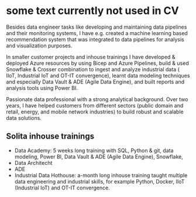 # some text currently not used in CV 
Besides data engineer tasks like developing and maintaining data pipelines and their monitoring systems, I have e.g. created a machine learning based recommendation system that was integrated to data pipelines for analysis and visualization purposes.

In smaller customer projects and inhouse trainings I have developed & deployed Azure resources by using Bicep and Azure Pipelines, build & used Snowflake & Crosser combination to ingest and analyze industrial data ( IIoT, Industrial IoT and OT-IT convergence), learnt data modeling techniques and especially Data Vault & ADE (Agile Data Engine), and built reports and analysis tools using Power BI.

Passionate data professional with a strong analytical background. Over two years, I have helped customers from different sectors (public domain and retail, energy, and mobile network industries) to build robust and scalable data solutions. 


## Solita inhouse trainings
- Data Academy: 5 weeks long training with SQL, Python & git, data modeling, Power BI, Data Vault & ADE (Agile Data Engine), Snowflake, 
- Data Architecht
- ADE
- Industrial Data Hothouse: a-month long inhouse training taught multiple data engineering and industrial skills, for example Python, Docker, IIoT (Industrial IoT) and OT-IT convergence.
